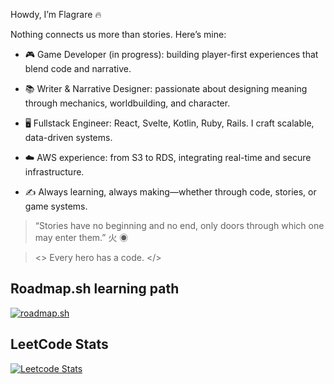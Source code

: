 Howdy, I’m Flagrare 🔥

Nothing connects us more than stories. Here’s mine:

- 🎮 Game Developer (in progress): building player-first experiences that blend code and narrative.

- 📚 Writer & Narrative Designer: passionate about designing meaning through mechanics, worldbuilding, and character.

- 🖥️ Fullstack Engineer: React, Svelte, Kotlin, Ruby, Rails. I craft scalable, data-driven systems.

- ☁️ AWS experience: from S3 to RDS, integrating real-time and secure infrastructure.

- ✍️ Always learning, always making—whether through code, stories, or game systems.

> “Stories have no beginning and no end, only doors through which one may enter them.” 火 ◉

> <> Every hero has a code. </>

## Roadmap.sh learning path

[![roadmap.sh](https://roadmap.sh/card/wide/64d7f7c3aa497d7fa52cb2c8?variant=dark&roadmaps=cpp%2Cgame-developer%2C679902ba1ee9a7b2d0a6ba44%2C680979ca85af3470eb7c6405)](https://roadmap.sh)

## LeetCode Stats

[![Leetcode Stats](
https://leetcard.jacoblin.cool/Flagrare?theme=dark&font=JetBrains%20Mono&ext=activity)](
https://leetcard.jacoblin.cool/Flagrare?theme=dark&font=JetBrains%20Mono&ext=activity)
<!--
## GitHub summary

[![Anurag's GitHub stats](https://github-readme-stats.vercel.app/api?username=flagrare&hide_title=true&show_icons=true&include_all_commits=true&count_private=true&line_height=25&bg_color=000&title_color=FF0000&text_color=FFF&border_radius=3&border_color=FFF&icon_color=FF0000&theme=jolly)](https://github.com/anuraghazra/github-readme-stats)


**Flagrare/flagrare** is a ✨ _special_ ✨ repository because its `README.md` (this file) appears on your GitHub profile.

Here are some ideas to get you started:

- 🔭 I’m currently working on ...
- 🌱 I’m currently learning ...
- 👯 I’m looking to collaborate on ...
- 🤔 I’m looking for help with ...
- 💬 Ask me about ...
- 📫 How to reach me: ...
- 😄 Pronouns: ...
- ⚡ Fun fact: ...
-->
